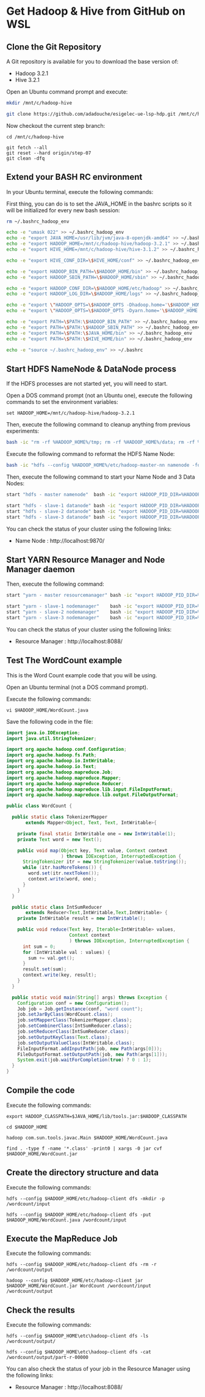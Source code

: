 # Get Hadoop & Hive from GitHub on WSL

## Clone the Git Repository

A Git repository is available for you to download the base version of:

 - Hadoop 3.2.1
 - Hive 3.2.1

Open an Ubuntu command prompt and execute:

```sh
mkdir /mnt/c/hadoop-hive

git clone https://github.com/adadouche/esigelec-ue-lsp-hdp.git /mnt/c/hadoop-hive
```

Now checkout the current step branch:

```
cd /mnt/c/hadoop-hive

git fetch --all
git reset --hard origin/step-07
git clean -dfq
```

## Extend your BASH RC environment

In your Ubuntu terminal, execute the following commands:

First thing, you can do is to set the JAVA_HOME in the bashrc scripts so it will be initialized for every new bash session:

```sh
rm ~/.bashrc_hadoop_env

echo -e "umask 022" >> ~/.bashrc_hadoop_env
echo -e "export JAVA_HOME=/usr/lib/jvm/java-8-openjdk-amd64" >> ~/.bashrc_hadoop_env
echo -e "export HADOOP_HOME=/mnt/c/hadoop-hive/hadoop-3.2.1" >> ~/.bashrc_hadoop_env
echo -e "export HIVE_HOME=/mnt/c/hadoop-hive/hive-3.1.2" >> ~/.bashrc_hadoop_env

echo -e "export HIVE_CONF_DIR=\$HIVE_HOME/conf" >> ~/.bashrc_hadoop_env

echo -e "export HADOOP_BIN_PATH=\$HADOOP_HOME/bin" >> ~/.bashrc_hadoop_env
echo -e "export HADOOP_SBIN_PATH=\$HADOOP_HOME/sbin" >> ~/.bashrc_hadoop_env

echo -e "export HADOOP_CONF_DIR=\$HADOOP_HOME/etc/hadoop" >> ~/.bashrc_hadoop_env
echo -e "export HADOOP_LOG_DIR=\$HADOOP_HOME/logs" >> ~/.bashrc_hadoop_env

echo -e "export \"HADOOP_OPTS=\$HADOOP_OPTS -Dhadoop.home='\$HADOOP_HOME'\"" >> ~/.bashrc_hadoop_env
echo -e "export \"HADOOP_OPTS=\$HADOOP_OPTS -Dyarn.home='\$HADOOP_HOME'\"" >> ~/.bashrc_hadoop_env

echo -e "export PATH=\$PATH:\$HADOOP_BIN_PATH" >> ~/.bashrc_hadoop_env
echo -e "export PATH=\$PATH:\$HADOOP_SBIN_PATH" >> ~/.bashrc_hadoop_env
echo -e "export PATH=\$PATH:\$JAVA_HOME/bin" >> ~/.bashrc_hadoop_env
echo -e "export PATH=\$PATH:\$HIVE_HOME/bin" >> ~/.bashrc_hadoop_env

echo -e "source ~/.bashrc_hadoop_env" >> ~/.bashrc
```

## Start HDFS NameNode & DataNode process

If the HDFS processes are not started yet, you will need to start.

Open a DOS command prompt (not an Ubuntu one), execute the following commands to set the environment variables:

```
set HADOOP_HOME=/mnt/c/hadoop-hive/hadoop-3.2.1
```

Then, execute the following command to cleanup anything from previous experiments:

```sh
bash -ic "rm -rf %HADOOP_HOME%/tmp; rm -rf %HADOOP_HOME%/data; rm -rf %HADOOP_HOME%/pid; mkdir %HADOOP_HOME%/tmp; mkdir %HADOOP_HOME%/data; mkdir %HADOOP_HOME%/pid"
```

Execute the following command to reformat the HDFS Name Node:

```sh
bash -ic "hdfs --config %HADOOP_HOME%/etc/hadoop-master-nn namenode -format -force"
```

Then, execute the following command to start your Name Node and 3 Data Nodes:

```sh
start "hdfs - master namenode"  bash -ic "export HADOOP_PID_DIR=%HADOOP_HOME%/pid/master-nn; hdfs --config %HADOOP_HOME%/etc/hadoop-master-nn namenode"

start "hdfs - slave-1 datanode" bash -ic "export HADOOP_PID_DIR=%HADOOP_HOME%/pid/slave-1-dn; hdfs --config %HADOOP_HOME%/etc/hadoop-slave-1-dn datanode"
start "hdfs - slave-2 datanode" bash -ic "export HADOOP_PID_DIR=%HADOOP_HOME%/pid/slave-2-dn; hdfs --config %HADOOP_HOME%/etc/hadoop-slave-2-dn datanode"
start "hdfs - slave-3 datanode" bash -ic "export HADOOP_PID_DIR=%HADOOP_HOME%/pid/slave-3-dn; hdfs --config %HADOOP_HOME%/etc/hadoop-slave-3-dn datanode"
```

You can check the status of your cluster using the following links:

 - Name Node : http://localhost:9870/

## Start YARN Resource Manager and Node Manager daemon

Then, execute the following command:

```sh
start "yarn - master resourcemanager" bash -ic "export HADOOP_PID_DIR=%HADOOP_HOME%/pid/master-rm; yarn --config %HADOOP_HOME%/etc/hadoop-master-rm resourcemanager"

start "yarn - slave-1 nodemanager"    bash -ic "export HADOOP_PID_DIR=%HADOOP_HOME%/pid/slave-1-nm; yarn --config %HADOOP_HOME%/etc/hadoop-slave-1-nm nodemanager"
start "yarn - slave-2 nodemanager"    bash -ic "export HADOOP_PID_DIR=%HADOOP_HOME%/pid/slave-2-nm; yarn --config %HADOOP_HOME%/etc/hadoop-slave-2-nm nodemanager"
start "yarn - slave-3 nodemanager"    bash -ic "export HADOOP_PID_DIR=%HADOOP_HOME%/pid/slave-3-nm; yarn --config %HADOOP_HOME%/etc/hadoop-slave-3-nm nodemanager"
```

You can check the status of your cluster using the following links:

 - Resource Manager	: http://localhost:8088/

## Test The WordCount example

This is the Word Count example code that you will be using.

Open an Ubuntu terminal (not a DOS command prompt).

Execute the following commands:

```
vi $HADOOP_HOME/WordCount.java
```

Save the following code in the file:

```java
import java.io.IOException;
import java.util.StringTokenizer;

import org.apache.hadoop.conf.Configuration;
import org.apache.hadoop.fs.Path;
import org.apache.hadoop.io.IntWritable;
import org.apache.hadoop.io.Text;
import org.apache.hadoop.mapreduce.Job;
import org.apache.hadoop.mapreduce.Mapper;
import org.apache.hadoop.mapreduce.Reducer;
import org.apache.hadoop.mapreduce.lib.input.FileInputFormat;
import org.apache.hadoop.mapreduce.lib.output.FileOutputFormat;

public class WordCount {

  public static class TokenizerMapper
       extends Mapper<Object, Text, Text, IntWritable>{

    private final static IntWritable one = new IntWritable(1);
    private Text word = new Text();

    public void map(Object key, Text value, Context context
                    ) throws IOException, InterruptedException {
      StringTokenizer itr = new StringTokenizer(value.toString());
      while (itr.hasMoreTokens()) {
        word.set(itr.nextToken());
        context.write(word, one);
      }
    }
  }

  public static class IntSumReducer
       extends Reducer<Text,IntWritable,Text,IntWritable> {
    private IntWritable result = new IntWritable();

    public void reduce(Text key, Iterable<IntWritable> values,
                       Context context
                       ) throws IOException, InterruptedException {
      int sum = 0;
      for (IntWritable val : values) {
        sum += val.get();
      }
      result.set(sum);
      context.write(key, result);
    }
  }

  public static void main(String[] args) throws Exception {
    Configuration conf = new Configuration();
    Job job = Job.getInstance(conf, "word count");
    job.setJarByClass(WordCount.class);
    job.setMapperClass(TokenizerMapper.class);
    job.setCombinerClass(IntSumReducer.class);
    job.setReducerClass(IntSumReducer.class);
    job.setOutputKeyClass(Text.class);
    job.setOutputValueClass(IntWritable.class);
    FileInputFormat.addInputPath(job, new Path(args[0]));
    FileOutputFormat.setOutputPath(job, new Path(args[1]));
    System.exit(job.waitForCompletion(true) ? 0 : 1);
  }
}
```

## Compile the code

Execute the following commands:

```
export HADOOP_CLASSPATH=$JAVA_HOME/lib/tools.jar:$HADOOP_CLASSPATH

cd $HADOOP_HOME

hadoop com.sun.tools.javac.Main $HADOOP_HOME/WordCount.java

find . -type f -name '*.class' -print0 | xargs -0 jar cvf $HADOOP_HOME/WordCount.jar
```

## Create the directory structure and data

Execute the following commands:

```
hdfs --config $HADOOP_HOME/etc/hadoop-client dfs -mkdir -p /wordcount/input

hdfs --config $HADOOP_HOME/etc/hadoop-client dfs -put $HADOOP_HOME/WordCount.java /wordcount/input
```

## Execute the MapReduce Job

Execute the following commands:

```
hdfs --config $HADOOP_HOME/etc/hadoop-client dfs -rm -r /wordcount/output

hadoop --config $HADOOP_HOME/etc/hadoop-client jar $HADOOP_HOME/WordCount.jar WordCount /wordcount/input /wordcount/output
```

## Check the results

Execute the following commands:

```
hdfs --config $HADOOP_HOME\etc\hadoop-client dfs -ls /wordcount/output/

hdfs --config $HADOOP_HOME\etc\hadoop-client dfs -cat /wordcount/output/part-r-00000
```

You can also check the status of your job in the Resource Manager using the following links:

 - Resource Manager	: http://localhost:8088/

